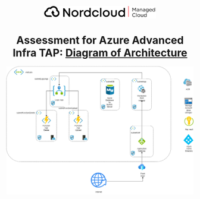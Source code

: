 <div align="center">
  <a href="https://github.com/othneildrew/Best-README-Template">
    <img src="doc/logo.png" alt="Logo" width="300" height="">
  </a>

  <h1 align="center">Assessment for Azure Advanced Infra TAP: <span style="text-decoration: underline">Diagram of Architecture<span></h1>
</div>

<div>
  <img src="doc/architecture.png" alt="Architecture">
</div>


